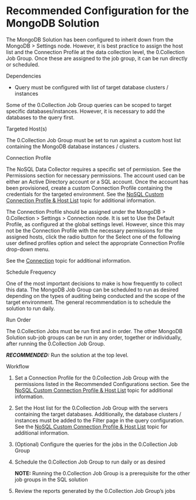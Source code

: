 # Recommended Configuration for the MongoDB Solution

The MongoDB Solution has been configured to inherit down from the MongoDB > Settings node. However,
it is best practice to assign the host list and the Connection Profile at the data collection level,
the 0.Collection Job Group. Once these are assigned to the job group, it can be run directly or
scheduled.

Dependencies

- Query must be configured with list of target database clusters / instances

Some of the 0.Collection Job Group queries can be scoped to target specific databases/instances.
However, it is necessary to add the databases to the query first.

Targeted Host(s)

The 0.Collection Job Group must be set to run against a custom host list containing the MongoDB
database instances / clusters.

Connection Profile

The NoSQL Data Collector requires a specific set of permission. See the Permissions section for
necessary permissions. The account used can be either an Active Directory account or a SQL account.
Once the account has been provisioned, create a custom Connection Profile containing the credentials
for the targeted environment. See the
[NoSQL Custom Connection Profile & Host List](/docs/accessanalyzer/12.0/admin/datacollector/nosql/configurejob.md)
topic for additional information.

The Connection Profile should be assigned under the MongoDB > 0.Collection > Settings > Connection
node. It is set to Use the Default Profile, as configured at the global settings level. However,
since this may not be the Connection Profile with the necessary permissions for the assigned hosts,
click the radio button for the Select one of the following user defined profiles option and select
the appropriate Connection Profile drop-down menu.

See the [Connection](/docs/accessanalyzer/12.0/admin/settings/connection/overview.md) topic for additional
information.

Schedule Frequency

One of the most important decisions to make is how frequently to collect this data. The MongoDB Job
Group can be scheduled to run as desired depending on the types of auditing being conducted and the
scope of the target environment. The general recommendation is to schedule the solution to run
daily.

Run Order

The 0.Collection Jobs must be run first and in order. The other MongoDB Solution sub-job groups can
be run in any order, together or individually, after running the 0.Collection Job Group.

**_RECOMMENDED:_** Run the solution at the top level.

Workflow

1. Set a Connection Profile for the 0.Collection Job Group with the permissions listed in the
   Recommended Configurations section. See the
   [NoSQL Custom Connection Profile & Host List](/docs/accessanalyzer/12.0/admin/datacollector/nosql/configurejob.md)
   topic for additional information.
2. Set the Host list for the 0.Collection Job Group with the servers containing the target
   databases. Additionally, the database clusters / instances must be added to the Filter page in
   the query configuration. See the
   [NoSQL Custom Connection Profile & Host List](/docs/accessanalyzer/12.0/admin/datacollector/nosql/configurejob.md)
   topic for additional information.
3. (Optional) Configure the queries for the jobs in the 0.Collection Job Group
4. Schedule the 0.Collection Job Group to run daily or as desired

    **NOTE:** Running the 0.Collection Job Group is a prerequisite for the other job groups in the
    SQL solution

5. Review the reports generated by the 0.Collection Job Group’s jobs
